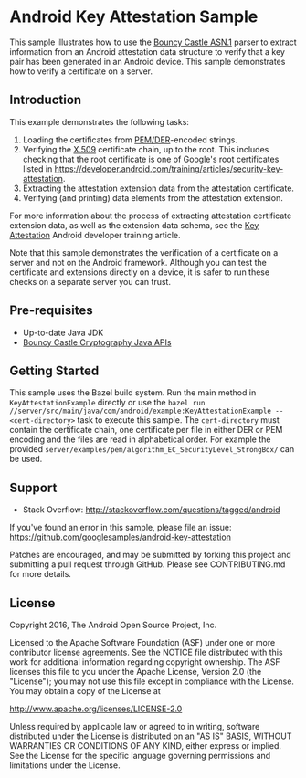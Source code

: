 Android Key Attestation Sample
==============================

This sample illustrates how to use the [Bouncy Castle ASN.1][1] parser to extract information
from an Android attestation data structure to verify that a key pair has been
generated in an Android device. This sample demonstrates how to verify a certificate on a server.

[1]: https://www.bouncycastle.org/

Introduction
------------

This example demonstrates the following tasks:

1. Loading the certificates from [PEM/DER][2]-encoded strings.
1. Verifying the [X.509][3] certificate chain, up to the root. This includes checking that the root certificate is one of Google's root certificates listed in https://developer.android.com/training/articles/security-key-attestation.
1. Extracting the attestation extension data from the attestation
   certificate.
1. Verifying (and printing) data elements from the attestation extension.

For more information about the process of extracting attestation certificate
extension data, as well as the extension data schema, see the
[Key Attestation][4] Android developer training article.

Note that this sample demonstrates the verification of a certificate on a server and not
on the Android framework. Although you can test the certificate and extensions directly
on a device, it is safer to run these checks on a separate server you can trust.

[2]: https://developer.android.com/reference/java/security/KeyStore.html#getCertificateChain(java.lang.String)
[3]: https://developer.android.com/reference/javax/security/cert/X509Certificate.html
[4]: https://developer.android.com/training/articles/security-key-attestation.html

Pre-requisites
--------------

- Up-to-date Java JDK
- [Bouncy Castle Cryptography Java APIs][5]

[5]: https://www.bouncycastle.org/java.html

Getting Started
---------------

This sample uses the Bazel build system. Run the main method in `KeyAttestationExample` directly or use the
`bazel run //server/src/main/java/com/android/example:KeyAttestationExample -- <cert-directory>` task to execute this sample. The `cert-directory` must
contain the certificate chain, one certificate per file in either DER or PEM encoding and the files
are read in alphabetical order. For example the provided
`server/examples/pem/algorithm_EC_SecurityLevel_StrongBox/` can be used.

Support
-------

- Stack Overflow: http://stackoverflow.com/questions/tagged/android

If you've found an error in this sample, please file an issue:
https://github.com/googlesamples/android-key-attestation

Patches are encouraged, and may be submitted by forking this project and
submitting a pull request through GitHub. Please see CONTRIBUTING.md for more details.

License
-------

Copyright 2016, The Android Open Source Project, Inc.

Licensed to the Apache Software Foundation (ASF) under one or more contributor
license agreements. See the NOTICE file distributed with this work for
additional information regarding copyright ownership. The ASF licenses this
file to you under the Apache License, Version 2.0 (the "License"); you may not
use this file except in compliance with the License. You may obtain a copy of
the License at

http://www.apache.org/licenses/LICENSE-2.0

Unless required by applicable law or agreed to in writing, software
distributed under the License is distributed on an "AS IS" BASIS, WITHOUT
WARRANTIES OR CONDITIONS OF ANY KIND, either express or implied. See the
License for the specific language governing permissions and limitations under
the License.
